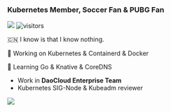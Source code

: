 ### Kubernetes Member, Soccer Fan & PUBG Fan
![](https://komarev.com/ghpvc/?username=pacoxu)
![visitors](https://visitor-badge.glitch.me/badge?page_id=pacoxu.pacoxu&left_color=green&right_color=red)

 
 🇨🇳 I know is that I know nothing. 
 
 🔭 Working on Kubernetes & Containerd & Docker
 
 🌱 Learning Go & Knative & CoreDNS

- Work in **DaoCloud Enterprise Team**
- Kubernetes SIG-Node & Kubeadm reviewer

<a href="https://pacoxu.wordpress.com/">
  <img align="left" src="https://github-readme-stats.vercel.app/api?username=pacoxu&show_icons=true" />
</a>
